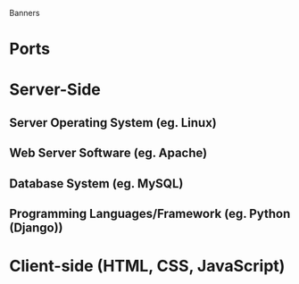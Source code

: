 Banners

# Ports



# Server-Side
## Server Operating System (eg. Linux)

## Web Server Software (eg. Apache)

## Database System (eg. MySQL)

## Programming Languages/Framework (eg. Python (Django))



# Client-side (HTML, CSS, JavaScript)

